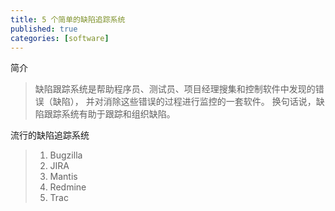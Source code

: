 ```yaml
---
title: 5 个简单的缺陷追踪系统
published: true
categories: [software]
---
```


简介
> 缺陷跟踪系统是帮助程序员、测试员、项目经理搜集和控制软件中发现的错误（缺陷），
> 并对消除这些错误的过程进行监控的一套软件。
> 换句话说，缺陷跟踪系统有助于跟踪和组织缺陷。

流行的缺陷追踪系统
> 1. Bugzilla
> 2. JIRA
> 3. Mantis
> 4. Redmine
> 5. Trac

